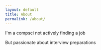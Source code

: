 ```yaml
---
layout: default
title: About
permalink: /about/
---
```


I'm a compsci not actively finding a job

But passionate about interview preparations

